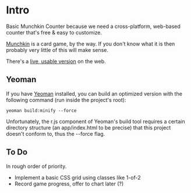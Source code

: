 # Intro

Basic Munchkin Counter because we need a cross-platform, web-based counter that's free & easy to customize.

[Munchkin](http://www.worldofmunchkin.com/game/) is a card game, by the way. If you don't know what it is then probably very little of this will make sense.

There's a [live, usable version](http://phette.net/munchkin-counter/) on the web.

## Yeoman

If you have [Yeoman](http://yeoman.io/) installed, you can build an optimized version with the following command (run inside the project's root):

    yeoman build:minify --force

Unfortunately, the r.js component of Yeoman's build tool requires a certain directory structure (an app/index.html to be precise) that this project doesn't conform to, thus the --force flag.

## To Do

In rough order of priority.

- Implement a basic CSS grid using classes like 1-of-2
- Record game progress, offer to chart later (?)
